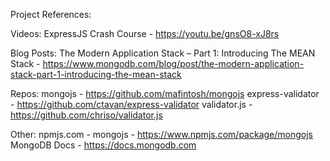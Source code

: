 Project References:

Videos:
ExpressJS Crash Course - https://youtu.be/gnsO8-xJ8rs

Blog Posts:
The Modern Application Stack – Part 1: Introducing The MEAN Stack - https://www.mongodb.com/blog/post/the-modern-application-stack-part-1-introducing-the-mean-stack

Repos:
mongojs - https://github.com/mafintosh/mongojs
express-validator - https://github.com/ctavan/express-validator
validator.js - https://github.com/chriso/validator.js

Other:
npmjs.com - mongojs - https://www.npmjs.com/package/mongojs
MongoDB Docs - https://docs.mongodb.com